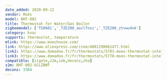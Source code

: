 ```yaml
---
date_added: 2020-09-12
vendor: Moes
model: BHT-002  
title: Thermostat for Water/Gas Boiler
zigbeemodel: ['TS0601','_TZE200_aoclfnxz','_TZE200_ztvwu4nk']
category: hvac
supports: thermostat, temperature
mlink: https://www.moeshouse.com/
link: https://www.aliexpress.com/item/4001290661477.html
link2: https://www.domadoo.fr/fr/thermostats/5781-moes-thermostat-intelligent-zigbee-blanc-pour-chaudiere-eaugaz-3a.html
link3: https://www.domadoo.fr/fr/thermostats/5778-moes-thermostat-intelligent-zigbee-noir-pour-plancher-chauffant-electrique-16a.html
compatible: [zigate,z2m,iob,deconz,zha]
z2m: BHT-002-GCLZBWT  
deconz: 3304
---
```

